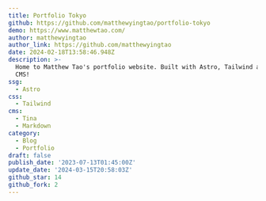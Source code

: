 ```yaml
---
title: Portfolio Tokyo
github: https://github.com/matthewyingtao/portfolio-tokyo
demo: https://www.matthewtao.com/
author: matthewyingtao
author_link: https://github.com/matthewyingtao
date: 2024-02-18T13:58:46.948Z
description: >-
  Home to Matthew Tao's portfolio website. Built with Astro, Tailwind and Tina
  CMS!
ssg:
  - Astro
css:
  - Tailwind
cms:
  - Tina
  - Markdown
category:
  - Blog
  - Portfolio
draft: false
publish_date: '2023-07-13T01:45:00Z'
update_date: '2024-03-15T20:58:03Z'
github_star: 14
github_fork: 2
---
```


